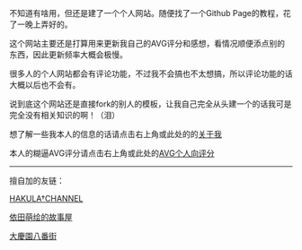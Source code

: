 不知道有啥用，但还是建了一个个人网站。随便找了一个Github Page的教程，花了一晚上弄好的。

这个网站主要还是打算用来更新我自己的AVG评分和感想，看情况顺便添点别的东西，因此更新频率大概会极慢。

很多人的个人网站都会有评论功能，不过我不会搞也不太想搞，所以评论功能的话大概以后也不会有。

说到底这个网站还是直接fork的别人的模板，让我自己完全从头建一个的话我可是完全没有相关知识的啊！（泪）

想了解一些我本人的信息的话请点击右上角或此处的的[关于我](izumimorin.github.io/about)

本人的糊逼AVG评分请点击右上角或此处的[AVG个人向评分](izumimorin.github.io/avg)

---

擅自加的友链：

[HAKULA†CHANNEL](https://hakula.xyz/)

[依田萌绘的故事屋](https://yoro.xyz/)

[大慶園八番街](https://yysb.moe/)

